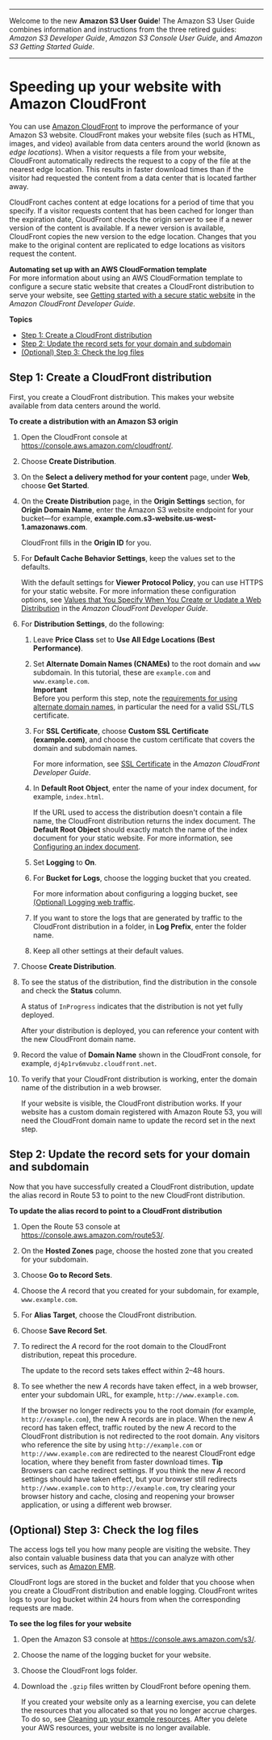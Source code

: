 --------

Welcome to the new **Amazon S3 User Guide**\! The Amazon S3 User Guide combines information and instructions from the three retired guides: *Amazon S3 Developer Guide*, *Amazon S3 Console User Guide*, and *Amazon S3 Getting Started Guide*\.

--------

# Speeding up your website with Amazon CloudFront<a name="website-hosting-cloudfront-walkthrough"></a>

You can use [Amazon CloudFront](http://aws.amazon.com/cloudfront) to improve the performance of your Amazon S3 website\. CloudFront makes your website files \(such as HTML, images, and video\) available from data centers around the world \(known as *edge locations*\)\. When a visitor requests a file from your website, CloudFront automatically redirects the request to a copy of the file at the nearest edge location\. This results in faster download times than if the visitor had requested the content from a data center that is located farther away\.

CloudFront caches content at edge locations for a period of time that you specify\. If a visitor requests content that has been cached for longer than the expiration date, CloudFront checks the origin server to see if a newer version of the content is available\. If a newer version is available, CloudFront copies the new version to the edge location\. Changes that you make to the original content are replicated to edge locations as visitors request the content\. 

**Automating set up with an AWS CloudFormation template**  
For more information about using an AWS CloudFormation template to configure a secure static website that creates a CloudFront distribution to serve your website, see [Getting started with a secure static website](https://docs.aws.amazon.com/AmazonCloudFront/latest/DeveloperGuide/getting-started-secure-static-website-cloudformation-template.html) in the *Amazon CloudFront Developer Guide*\.

**Topics**
+ [Step 1: Create a CloudFront distribution](#create-distribution)
+ [Step 2: Update the record sets for your domain and subdomain](#update-record-sets)
+ [\(Optional\) Step 3: Check the log files](#check-log-files)

## Step 1: Create a CloudFront distribution<a name="create-distribution"></a>

First, you create a CloudFront distribution\. This makes your website available from data centers around the world\.

**To create a distribution with an Amazon S3 origin**

1. Open the CloudFront console at [ https://console\.aws\.amazon\.com/cloudfront/](https://console.aws.amazon.com/cloudfront/)\.

1. Choose **Create Distribution**\.

1. On the **Select a delivery method for your content** page, under **Web**, choose **Get Started**\.

1. On the **Create Distribution** page, in the **Origin Settings** section, for **Origin Domain Name**, enter the Amazon S3 website endpoint for your bucket—for example, **example\.com\.s3\-website\.us\-west\-1\.amazonaws\.com**\.

   CloudFront fills in the **Origin ID** for you\.

1. For **Default Cache Behavior Settings**, keep the values set to the defaults\. 

   With the default settings for **Viewer Protocol Policy**, you can use HTTPS for your static website\. For more information these configuration options, see [Values that You Specify When You Create or Update a Web Distribution](https://docs.aws.amazon.com/AmazonCloudFront/latest/DeveloperGuide/WorkingWithDownloadDistributions.html#DownloadDistValuesYouSpecify) in the *Amazon CloudFront Developer Guide*\.

1. For **Distribution Settings**, do the following:

   1. Leave **Price Class** set to **Use All Edge Locations \(Best Performance\)**\.

   1. Set **Alternate Domain Names \(CNAMEs\)** to the root domain and `www` subdomain\. In this tutorial, these are `example.com` and `www.example.com`\.  
**Important**  
Before you perform this step, note the [requirements for using alternate domain names](https://docs.aws.amazon.com/AmazonCloudFront/latest/DeveloperGuide/CNAMEs.html#alternate-domain-names-requirements), in particular the need for a valid SSL/TLS certificate\. 

   1. For **SSL Certificate**, choose **Custom SSL Certificate \(example\.com\)**, and choose the custom certificate that covers the domain and subdomain names\.

      For more information, see [SSL Certificate](https://docs.aws.amazon.com/AmazonCloudFront/latest/DeveloperGuide/distribution-web-values-specify.html#DownloadDistValuesSSLCertificate) in the *Amazon CloudFront Developer Guide*\.

   1. In **Default Root Object**, enter the name of your index document, for example, `index.html`\. 

      If the URL used to access the distribution doesn't contain a file name, the CloudFront distribution returns the index document\. The **Default Root Object** should exactly match the name of the index document for your static website\. For more information, see [Configuring an index document](IndexDocumentSupport.md)\.

   1. Set **Logging** to **On**\.

   1. For **Bucket for Logs**, choose the logging bucket that you created\.

      For more information about configuring a logging bucket, see [\(Optional\) Logging web traffic](LoggingWebsiteTraffic.md)\.

   1. If you want to store the logs that are generated by traffic to the CloudFront distribution in a folder, in **Log Prefix**, enter the folder name\.

   1. Keep all other settings at their default values\.

1. Choose **Create Distribution**\.

1. To see the status of the distribution, find the distribution in the console and check the **Status** column\. 

   A status of `InProgress` indicates that the distribution is not yet fully deployed\.

   After your distribution is deployed, you can reference your content with the new CloudFront domain name\.

1. Record the value of **Domain Name** shown in the CloudFront console, for example, `dj4p1rv6mvubz.cloudfront.net`\. 

1. To verify that your CloudFront distribution is working, enter the domain name of the distribution in a web browser\.

   If your website is visible, the CloudFront distribution works\. If your website has a custom domain registered with Amazon Route 53, you will need the CloudFront domain name to update the record set in the next step\.

## Step 2: Update the record sets for your domain and subdomain<a name="update-record-sets"></a>

Now that you have successfully created a CloudFront distribution, update the alias record in Route 53 to point to the new CloudFront distribution\.

**To update the alias record to point to a CloudFront distribution**

1. Open the Route 53 console at [https://console\.aws\.amazon\.com/route53/](https://console.aws.amazon.com/route53/)\.

1. On the **Hosted Zones** page, choose the hosted zone that you created for your subdomain\.

1. Choose **Go to Record Sets**\.

1. Choose the *A* record that you created for your subdomain, for example, `www.example.com`\.

1. For **Alias Target**, choose the CloudFront distribution\.

1. Choose **Save Record Set**\.

1. To redirect the *A* record for the root domain to the CloudFront distribution, repeat this procedure\.

   The update to the record sets takes effect within 2–48 hours\. 

1. To see whether the new *A* records have taken effect, in a web browser, enter your subdomain URL, for example, `http://www.example.com`\. 

   If the browser no longer redirects you to the root domain \(for example, `http://example.com`\), the new A records are in place\. When the new *A* record has taken effect, traffic routed by the new *A* record to the CloudFront distribution is not redirected to the root domain\. Any visitors who reference the site by using `http://example.com` or `http://www.example.com` are redirected to the nearest CloudFront edge location, where they benefit from faster download times\.
**Tip**  
Browsers can cache redirect settings\. If you think the new *A* record settings should have taken effect, but your browser still redirects `http://www.example.com` to `http://example.com`, try clearing your browser history and cache, closing and reopening your browser application, or using a different web browser\. 

## \(Optional\) Step 3: Check the log files<a name="check-log-files"></a>

The access logs tell you how many people are visiting the website\. They also contain valuable business data that you can analyze with other services, such as [Amazon EMR](https://docs.aws.amazon.com/emr/latest/DeveloperGuide/)\. 

CloudFront logs are stored in the bucket and folder that you choose when you create a CloudFront distribution and enable logging\. CloudFront writes logs to your log bucket within 24 hours from when the corresponding requests are made\.

**To see the log files for your website**

1. Open the Amazon S3 console at [https://console\.aws\.amazon\.com/s3/](https://console.aws.amazon.com/s3/)\.

1. Choose the name of the logging bucket for your website\.

1. Choose the CloudFront logs folder\.

1. Download the `.gzip` files written by CloudFront before opening them\.

   If you created your website only as a learning exercise, you can delete the resources that you allocated so that you no longer accrue charges\. To do so, see [Cleaning up your example resources](getting-started-cleanup.md)\. After you delete your AWS resources, your website is no longer available\.